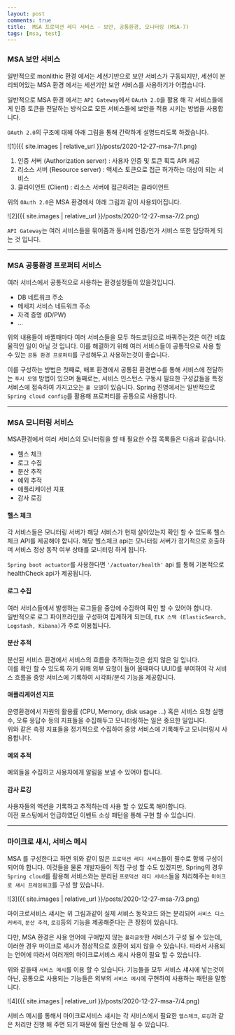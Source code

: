 ```yaml
---
layout: post
comments: true
title:  MSA 프로덕션 레디 서비스 - 보안, 공통환경, 모니터링 (MSA-7)
tags: [msa, test]
---
```


### MSA 보안 서비스

일반적으로 monlithic 환경 에서는 세션기반으로 보안 서비스가 구동되지만, 세션이 분리되어있는 MSA 환경 에서는 세션기안 보안 서비스를 사용하기가 어렵습니다.  

일반적으로 MSA 환경 에서는 `API Gateway`에서 `OAuth 2.0`을 활용 해 각 서비스들에게 인증 토큰을 전달하는 방식으로 모든 서비스들에 보안을 적용 시키는 방법을 사용합니다.

`OAuth 2.0`의 구조에 대해 아래 그림을 통해 간략하게 설명드리도록 하겠습니다.

![1]({{ site.images | relative_url }}/posts/2020-12-27-msa-7/1.png) 

1. 인증 서버 (Authorization server) : 사용자 인증 및 토큰 획득 API 제공
2. 리소스 서버 (Resource server) : 액세스 토큰으로 접근 허가하는 대상이 되는 서비스
3. 클라이언트 (Client) : 리소스 서버에 접근하려는 클라이언트

위의 `OAuth 2.0`은 MSA 환경에서 아래 그림과 같이 사용되어집니다.

![2]({{ site.images | relative_url }}/posts/2020-12-27-msa-7/2.png) 

`API Gateway`는 여러 서비스들을 묶어줌과 동시에 인증/인가 서비스 또한 담당하게 되는 것 입니다. 

---

### MSA 공통환경 프로퍼티 서비스

여러 서비스에서 공통적으로 사용하는 환경설정들이 있을것입니다.

- DB 네트워크 주소 
- 메세지 서비스 네트워크 주소
- 자격 증명 (ID/PW)
- ...

위의 내용들이 바뀔때마다 여러 서비스들을 모두 하드코딩으로 바꿔주는것은 여간 비효율적인 일이 아닐 것 입니다. 이를 해결하기 위해 여러 서비스들이 공통적으로 사용 할 수 있는 `공통 환경 프로퍼티`를 구성해두고 사용하는것이 좋습니다.

이를 구성하는 방법은 첫째로, 배포 환경에서 공통된 환경변수를 통해 서비스에 전달하는 `푸시 모델` 방법이 있으며 둘째로는, 서비스 인스턴스 구동시 필요한 구성값들을 특정 서비스에 접속하여 가지고오는 `풀 모델`이 있습니다. Spring 진영에서는 일반적으로 `Spring cloud config`를 활용해 프로퍼티를 공통으로 사용합니다.

---

### MSA 모니터링 서비스

MSA환경에서 여러 서비스의 모니터링을 할 때 필요한 수집 목록들은 다음과 같습니다.

- 헬스 체크
- 로그 수집
- 분산 추적
- 예외 추적
- 애플리케이션 지표
- 감사 로깅

#### 헬스 체크

각 서비스들은 모니터링 서버가 해당 서비스가 현재 살아있는지 확인 할 수 있도록 헬스체크 API를 제공해야 합니다. 해당 헬스체크 api는 모니터링 서버가 정기적으로 호출하며 서비스 정상 동작 여부 상태를 모니터링 하게 됩니다.

`Spring boot actuator`를 사용한다면 `'/actuator/health'` api 를 통해 기본적으로 healthCheck api가 제공됩니다.

#### 로그 수집

여러 서비스들에서 발생하는 로그들을 중앙에 수집하여 확인 할 수 있어야 합니다.  
일반적으로 로그 파이프라인을 구성하여 집계하게 되는데, `ELK 스택 (ElasticSearch, Logstash, Kibana)`가 주로 이용됩니다.

#### 분산 추적

분산된 서비스 환경에서 서비스의 흐름을 추적하는것은 쉽지 않은 일 입니다.  
이를 확인 할 수 있도록 하기 위해 외부 요청이 들어 올때마다 UUID를 부여하여 각 서비스 흐름을 중앙 서비스에 기록하여 시각화/분석 기능을 제공합니다.

#### 애플리케이션 지표

운영환경에서 자원의 활용률 (CPU, Memory, disk usage ...) 혹은 서비스 요청 실행 수, 오류 응답수 등의 지표들을 수집해두고 모니터링하는 일은 중요한 일입니다.  
위와 같은 측정 지표들을 정기적으로 수집하여 중앙 서비스에 기록해두고 모니터링시 사용합니다.

#### 예외 추적

예외들을 수집하고 사용자에게 알림을 보낼 수 있어야 합니다.

#### 감사 로깅

사용자들의 액션을 기록하고 추적하는데 사용 할 수 있도록 해야합니다.  
이전 포스팅에서 언급하였던 이벤트 소싱 패턴을 통해 구현 할 수 있습니다.

---

### 마이크로 섀시, 서비스 메시

MSA 를 구성한다고 하면 위와 같이 많은 `프로덕션 레디 서비스`들이 필수로 함께 구성이 되어야 합니다. 이것들을 물론 개발자들이 직접 구성 할 수도 있겠지만, Spring의 경우 `Spring cloud`를 활용해 서비스와는 분리된 `프로덕션 레디 서비스`들을 처리해주는 `마이크로 섀시 프레임워크`를 구성 할 있습니다.

![3]({{ site.images | relative_url }}/posts/2020-12-27-msa-7/3.png)  

마이크로서비스 섀시는 위 그림과같이 실제 서비스 동작코드 와는 분리되어 `서비스 디스커버리`, `분산 추적`, `로깅`등의 기능을 제공해준다는 큰 장점이 있습니다.  

다만, MSA 환경은 사용 언어에 구애받지 않는 `폴리글랏`한 서비스가 구성 될 수 있는데, 이러한 경우 마이크로 섀시가 정상적으로 호환이 되지 않을 수 있습니다. 따라서 사용되는 언어에 따라서 여러개의 마이크로서비스 섀시 사용이 필요 할 수 있습니다.

위와 같을때 `서비스 메시`를 이용 할 수 있습니다.
기능들을 모두 서비스 섀시에 넣는것이 아닌, 공통으로 사용되는 기능들은 외부의 `서비스 메시`에 구현하여 사용하는 패턴을 말합니다.

![4]({{ site.images | relative_url }}/posts/2020-12-27-msa-7/4.png) 

서비스 메시를 통해서 마이크로서비스 섀시는 각 서비스에서 필요한 `헬스체크`, `로깅`과 같은 처리만 진행 해 주면 되기 때문에 훨씬 단순해 질 수 있습니다.
